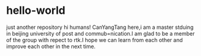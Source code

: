 # hello-world
just another repository
hi humans!
CanYangTang here,i am a master stduing in beijing university of post and commub=nication.I am glad to be a member of the group with repect to rtk.I hope we can learn from each other and improve each other in the next time.  
